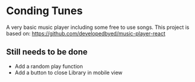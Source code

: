 # Conding Tunes

A very basic music player including some free to use songs. This project is based on: https://github.com/developedbyed/music-player-react

## Still needs to be done

- Add a random play function
- Add a button to close Library in mobile view